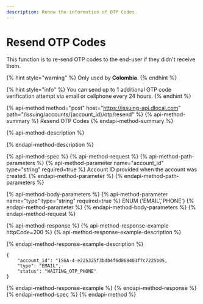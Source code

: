 ```yaml
---
description: Renew the information of OTP Codes.
---
```


# Resend OTP Codes

This function is to re-send OTP codes to the end-user if they didn't receive them. 

{% hint style="warning" %}
Only used by **Colombia**.
{% endhint %}

{% hint style="info" %}
You can send up to 1 additional OTP code verification attempt via email or cellphone every 24 hours.
{% endhint %}

{% api-method method="post" host="https://issuing-api.dlocal.com" path="/issuing/accounts/{account\_id}/otp/resend" %}
{% api-method-summary %}
Resend OTP Codes
{% endapi-method-summary %}

{% api-method-description %}

{% endapi-method-description %}

{% api-method-spec %}
{% api-method-request %}
{% api-method-path-parameters %}
{% api-method-parameter name="account\_id" type="string" required=true %}
Account ID provided when the account was created.
{% endapi-method-parameter %}
{% endapi-method-path-parameters %}

{% api-method-body-parameters %}
{% api-method-parameter name="type" type="string" required=true %}
ENUM \('EMAIL','PHONE'\)
{% endapi-method-parameter %}
{% endapi-method-body-parameters %}
{% endapi-method-request %}

{% api-method-response %}
{% api-method-response-example httpCode=200 %}
{% api-method-response-example-description %}

{% endapi-method-response-example-description %}

```
{
    "account_id": "ISGA-4-e225325f3bdb4f6d868403f7c7225b05,
    "type": "EMAIL",
    "status": "WAITING_OTP_PHONE"    
}
```
{% endapi-method-response-example %}
{% endapi-method-response %}
{% endapi-method-spec %}
{% endapi-method %}

### 

